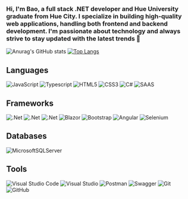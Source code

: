 ### Hi, I'm Bao, a full stack .NET developer and Hue University graduate from Hue City. I specialize in building high-quality web applications, handling both frontend and backend development. I'm passionate about technology and always strive to stay updated with the latest trends 👋
![Anurag's GitHub stats](https://github-readme-stats.vercel.app/api?username=baoluong2900&show_icons=true&theme=radical)
[![Top Langs](https://github-readme-stats.vercel.app/api/top-langs/?username=baoluong2900&layout=compact)](https://github.com/baoluong2900/github-readme-stats)


## Languages
![JavaScript](https://img.shields.io/badge/Javascript-%23323330.svg?style=flat&logo=javascript&logoColor=%23F7DF1E)
![Typescript](https://img.shields.io/badge/Typescript-ffffff.svg?style=flat&logo=typescript)
![HTML5](https://img.shields.io/badge/HTML5-%23E34F26.svg?style=flat&logo=html5&logoColor=white)
![CSS3](https://img.shields.io/badge/CSS3-%231572B6.svg?style=flat&logo=css3&logoColor=white)
![C#](https://img.shields.io/badge/C%23-%23239120.svg?style=flat&logo=c-sharp&logoColor=white)
![SAAS](https://img.shields.io/badge/Sass-CC6699?style=flat&logo=sass&logoColor=white)

## Frameworks
![.Net](https://img.shields.io/badge/.NET-5C2D91?style=flat&logo=.net&logoColor=white)
![.Net](https://img.shields.io/badge/EF%20Core-5C2D91?style=flat&logo=.net&logoColor=white)
![.Net](https://img.shields.io/badge/Identity-5C2D91?style=flat&logo=.net&logoColor=white)
![Blazor](https://img.shields.io/badge/Blazor-%235C2D91.svg?style=flat&logo=blazor&logoColor=white)
![Bootstrap](https://img.shields.io/badge/Bootstrap-%23563D7C.svg?style=flat&logo=bootstrap&logoColor=white)
![Angular](https://img.shields.io/badge/Angular-B52E31.svg?style=flat&logo=angular&logoColor=white)
![Selenium](https://img.shields.io/badge/-Selenium-%43B02A?style=flat&logo=selenium&logoColor=white)

## Databases
![MicrosoftSQLServer](https://img.shields.io/badge/Microsoft%20SQL%20Server-CC2927?style=flat&logo=microsoft%20sql%20server&logoColor=white)
<!--![MongoDB](https://img.shields.io/badge/MongoDB-%234ea94b.svg?style=flat&logo=mongodb&logoColor=white)-->

## Tools
![Visual Studio Code](https://img.shields.io/badge/Visual%20Studio%20Code-0078d7.svg?style=flat&logo=visual-studio-code&logoColor=white)
![Visual Studio](https://img.shields.io/badge/Visual%20Studio-5C2D91.svg?style=flat&logo=visual-studio&logoColor=white)
![Postman](https://img.shields.io/badge/Postman-FF6C37?style=flat&logo=postman&logoColor=white)
![Swagger](https://img.shields.io/badge/-Swagger-%23Clojure?style=flat&logo=swagger&logoColor=white)
![Git](https://img.shields.io/badge/Git-%23F05033.svg?style=flat&logo=git&logoColor=white)
![GitHub](https://img.shields.io/badge/Github-%23121011.svg?style=flat&logo=github&logoColor=white)

<!--
**baoluong2900/baoluong2900** is a ✨ _special_ ✨ repository because its `README.md` (this file) appears on your GitHub profile.

Here are some ideas to get you started:

- 🔭 I’m currently working on ...
- 🌱 I’m currently learning ...
- 👯 I’m looking to collaborate on ...
- 🤔 I’m looking for help with ...
- 💬 Ask me about ...
- 📫 How to reach me: ...
- 😄 Pronouns: ...
- ⚡ Fun fact: ...
-->

